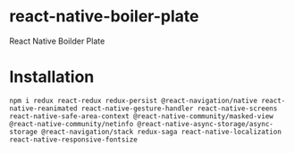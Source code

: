 # react-native-boiler-plate

React Native Boilder Plate

# Installation

```
npm i redux react-redux redux-persist @react-navigation/native react-native-reanimated react-native-gesture-handler react-native-screens react-native-safe-area-context @react-native-community/masked-view @react-native-community/netinfo @react-native-async-storage/async-storage @react-navigation/stack redux-saga react-native-localization react-native-responsive-fontsize
```
